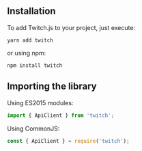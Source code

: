 ## Installation

To add Twitch.js to your project, just execute:

	yarn add twitch

or using npm:

	npm install twitch

## Importing the library

Using ES2015 modules:

```typescript
import { ApiClient } from 'twitch';
```

Using CommonJS:

```typescript
const { ApiClient } = require('twitch');
```
